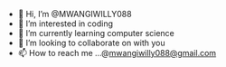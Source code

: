 - 👋 Hi, I’m @MWANGIWILLY088
- 👀 I’m interested in coding
- 🌱 I’m currently learning computer science
- 💞️ I’m looking to collaborate on with you
- 📫 How to reach me ...@mwangiwilly088@gmail.com

<!---
MWANGIWILLY088/MWANGIWILLY088 is a ✨ special ✨ repository because its `README.md` (this file) appears on your GitHub profile.
You can click the Preview link to take a look at your changes.
--->
